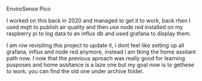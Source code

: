 EnviroSense Pico

I worked on this back in 2020 and managed to get it to work, back rhen I used mqtt to publish air quality and then use node red installed on my raspberry pi to log data to an influx db and used grafana to display them. 

I am niw revisiting this project to update it, i dont feel like setting up all grafana, influx and node red anymore, instead i am tking the home assitant path now. I now that the previous aproach was really good for learning pusposes and home assitance is a laze one but my goal now is to gethese to work. you can find the old one under archive folder.